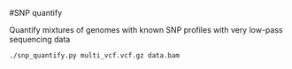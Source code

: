 #SNP quantify

Quantify mixtures of genomes with known SNP profiles with very low-pass sequencing data

```
./snp_quantify.py multi_vcf.vcf.gz data.bam
```

